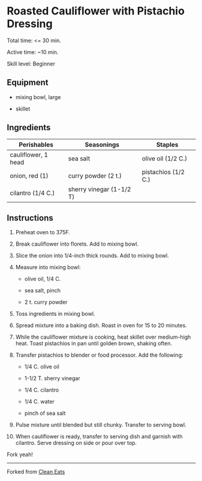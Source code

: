 # Roasted Cauliflower with Pistachio Dressing

Total time: <= 30 min.

Active time: ~10 min.

Skill level: Beginner

## Equipment

* mixing bowl, large

* skillet


## Ingredients


| Perishables           | Seasonings           | Staples                          |
|---                    |---                   | ---                          |
| cauliflower, 1 head   | sea salt             | olive oil (1/2 C.)    |
| onion, red (1)        | curry powder (2 t.)  | pistachios (1/2 C.)             |
| cilantro (1/4 C.)     | sherry vinegar (1-1/2 T)|   |


## Instructions 

1. Preheat oven to 375F.

2. Break cauliflower into florets. Add to mixing bowl.

3. Slice the onion into 1/4-inch thick rounds. Add to mixing bowl.

4. Measure into mixing bowl: 

    * olive oil, 1/4 C.

    * sea salt, pinch

    * 2 t. curry powder

5. Toss ingredients in mixing bowl. 

6. Spread mixture into a baking dish. Roast in oven for 15 to 20 minutes. 

7. While the cauliflower mixture is cooking, heat skillet over medium-high heat. Toast pistachios in pan until golden brown, shaking often.

8. Transfer pistachios to blender or food processor. Add the following: 

    * 1/4 C. olive oil

    * 1-1/2 T. sherry vinegar

    * 1/4 C. cilantro

    * 1/4 C. water

    * pinch of sea salt

9. Pulse mixture until blended but still chunky. Transfer to serving bowl.

10. When cauliflower is ready, transfer to serving dish and garnish with cilantro. Serve dressing on side or pour over top. 

Fork yeah!

---

Forked from [Clean Eats](https://amzn.to/2CUBTAc)

